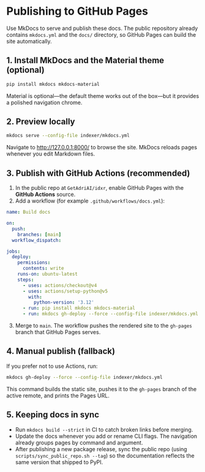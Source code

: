 # Publishing to GitHub Pages

Use MkDocs to serve and publish these docs. The public repository already contains `mkdocs.yml` and the `docs/` directory, so GitHub Pages can build the site automatically.

## 1. Install MkDocs and the Material theme (optional)

```bash
pip install mkdocs mkdocs-material
```

Material is optional—the default theme works out of the box—but it provides a polished navigation chrome.

## 2. Preview locally

```bash
mkdocs serve --config-file indexer/mkdocs.yml
```

Navigate to <http://127.0.0.1:8000/> to browse the site. MkDocs reloads pages whenever you edit Markdown files.

## 3. Publish with GitHub Actions (recommended)

1. In the public repo at `GetAdriAI/idxr`, enable GitHub Pages with the **GitHub Actions** source.
2. Add a workflow (for example `.github/workflows/docs.yml`):

```yaml
name: Build docs

on:
  push:
    branches: [main]
  workflow_dispatch:

jobs:
  deploy:
    permissions:
      contents: write
    runs-on: ubuntu-latest
    steps:
      - uses: actions/checkout@v4
      - uses: actions/setup-python@v5
        with:
          python-version: '3.12'
      - run: pip install mkdocs mkdocs-material
      - run: mkdocs gh-deploy --force --config-file indexer/mkdocs.yml
```

3. Merge to `main`. The workflow pushes the rendered site to the `gh-pages` branch that GitHub Pages serves.

## 4. Manual publish (fallback)

If you prefer not to use Actions, run:

```bash
mkdocs gh-deploy --force --config-file indexer/mkdocs.yml
```

This command builds the static site, pushes it to the `gh-pages` branch of the active remote, and prints the Pages URL.

## 5. Keeping docs in sync

- Run `mkdocs build --strict` in CI to catch broken links before merging.
- Update the docs whenever you add or rename CLI flags. The navigation already groups pages by command and argument.
- After publishing a new package release, sync the public repo (using `scripts/sync_public_repo.sh --tag`) so the documentation reflects the same version that shipped to PyPI.

